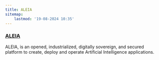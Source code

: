 ```yaml
---
title: ALEIA
sitemap:
    lastmod: '19-08-2024 10:35'
---
```


### [ALEIA](https://www.appengine.ai/company/aleia)
ALEIA, is an opened, industrialized, digitally sovereign, and secured platform to create, deploy and operate Artificial Intelligence applications.